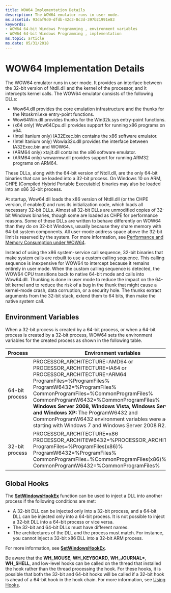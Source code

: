 ```yaml
---
title: WOW64 Implementation Details
description: The WOW64 emulator runs in user mode.
ms.assetid: 93daf9d0-dfdb-42c3-8c3d-397b21991e83
keywords:
- WOW64 64-bit Windows Programming , environment variables
- WOW64 64-bit Windows Programming , implementation
ms.topic: article
ms.date: 05/31/2018
---
```


# WOW64 Implementation Details

The WOW64 emulator runs in user mode. It provides an interface between the 32-bit version of Ntdll.dll and the kernel of the processor, and it intercepts kernel calls. The WOW64 emulator consists of the following DLLs:

-   Wow64.dll provides the core emulation infrastructure and the thunks for the Ntoskrnl.exe entry-point functions.
-   Wow64Win.dll provides thunks for the Win32k.sys entry-point functions.
-   (x64 only) Wow64Cpu.dll provides support for running x86 programs on x64.
-   (Intel Itanium only) IA32Exec.bin contains the x86 software emulator.
-   (Intel Itanium only) Wowia32x.dll provides the interface between IA32Exec.bin and WOW64.
-   (ARM64 only) xtajit.dll contains the x86 software emulator.
-   (ARM64 only) wowarmw.dll provides support for running ARM32 programs on ARM64.

These DLLs, along with the 64-bit version of Ntdll.dll, are the only 64-bit binaries that can be loaded into a 32-bit process. On Windows 10 on ARM, CHPE (Compiled Hybrid Portable Executable) binaries may also be loaded into an x86 32-bit process.

At startup, Wow64.dll loads the x86 version of Ntdll.dll (or the CHPE version, if enabled) and runs its initialization code, which loads all necessary 32-bit DLLs. Almost all 32-bit DLLs are unmodified copies of 32-bit Windows binaries, though some are loaded as CHPE for performance reasons. Some of these DLLs are written to behave differently on WOW64 than they do on 32-bit Windows, usually because they share memory with 64-bit system components. All user-mode address space above the 32-bit limit is reserved by the system. For more information, see [Performance and Memory Consumption under WOW64](performance-and-memory-consumption.md).

Instead of using the x86 system-service call sequence, 32-bit binaries that make system calls are rebuilt to use a custom calling sequence. This calling sequence is inexpensive for WOW64 to intercept because it remains entirely in user mode. When the custom calling sequence is detected, the WOW64 CPU transitions back to native 64-bit mode and calls into Wow64.dll. Thunking is done in user mode to reduce the impact on the 64-bit kernel and to reduce the risk of a bug in the thunk that might cause a kernel-mode crash, data corruption, or a security hole. The thunks extract arguments from the 32-bit stack, extend them to 64 bits, then make the native system call.

## Environment Variables

When a 32-bit process is created by a 64-bit process, or when a 64-bit process is created by a 32-bit process, WOW64 sets the environment variables for the created process as shown in the following table.



| Process                   | Environment variables                                                                                                                                                                                                                                                                                                                                                                                                                                                                                              |
|---------------------------|--------------------------------------------------------------------------------------------------------------------------------------------------------------------------------------------------------------------------------------------------------------------------------------------------------------------------------------------------------------------------------------------------------------------------------------------------------------------------------------------------------------------|
| 64-bit process<br/> | PROCESSOR\_ARCHITECTURE=AMD64 or PROCESSOR\_ARCHITECTURE=IA64 or PROCESSOR\_ARCHITECTURE=ARM64<br/> ProgramFiles=%ProgramFiles%<br/> ProgramW6432=%ProgramFiles%<br/> CommonProgramFiles=%CommonProgramFiles%<br/> CommonProgramW6432=%CommonProgramFiles%<br/> **Windows Server 2008, Windows Vista, Windows Server 2003 and Windows XP:** The ProgramW6432 and CommonProgramW6432 environment variables were added starting with Windows 7 and Windows Server 2008 R2. <br/> |
| 32-bit process<br/> | PROCESSOR\_ARCHITECTURE=x86<br/> PROCESSOR\_ARCHITEW6432=%PROCESSOR\_ARCHITECTURE%<br/> ProgramFiles=%ProgramFiles(x86)%<br/> ProgramW6432=%ProgramFiles%<br/> CommonProgramFiles=%CommonProgramFiles(x86)%<br/> CommonProgramW6432=%CommonProgramFiles%<br/>                                                                                                                                                                                                                  |



 

## Global Hooks

The [**SetWindowsHookEx**](/windows/win32/api/winuser/nf-winuser-setwindowshookexa) function can be used to inject a DLL into another process if the following conditions are met:

-   A 32-bit DLL can be injected only into a 32-bit process, and a 64-bit DLL can be injected only into a 64-bit process. It is not possible to inject a 32-bit DLL into a 64-bit process or vice versa.
-   The 32-bit and 64-bit DLLs must have different names.
-   The architectures of the DLL and the process must match. For instance, you cannot inject a 32-bit x86 DLL into a 32-bit ARM process.

For more information, see [**SetWindowsHookEx**](/windows/win32/api/winuser/nf-winuser-setwindowshookexa).

Be aware that the **WH_MOUSE**, **WH\_KEYBOARD**, **WH\_JOURNAL\***, **WH\_SHELL**, and low-level hooks can be called on the thread that installed the hook rather than the thread processing the hook. For these hooks, it is possible that both the 32-bit and 64-bit hooks will be called if a 32-bit hook is ahead of a 64-bit hook in the hook chain. For more information, see [Using Hooks](../winmsg/using-hooks.md).

 

